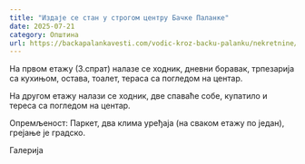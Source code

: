 ```yaml
---
title: "Издаје се стан у строгом центру Бачке Паланке"
date: 2025-07-21
category: Општина
url: https://backapalankavesti.com/vodic-kroz-backu-palanku/nekretnine/izdaje-se-stan-u-strogom-centru-backe-palanke2/
---
```


На првом етажу (3.спрат) налазе се ходник, дневни боравак, трпезарија са кухињом, остава, тоалет, тераса са погледом на центар.

На другом етажу налази се ходник, две спаваће собе, купатило и тереса са погледом на центар.

Опремљеност: Паркет, два клима уређаја (на сваком етажу по један), грејање је градско.

Галерија
